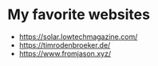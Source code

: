 # My favorite websites

- <https://solar.lowtechmagazine.com/>
- <https://timrodenbroeker.de/>
- <https://www.fromjason.xyz/>